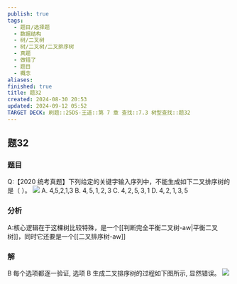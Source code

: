 ```yaml
---
publish: true
tags:
  - 题目/选择题
  - 数据结构
  - 树/二叉树
  - 树/二叉树/二叉排序树
  - 真题
  - 做错了
  - 题目
  - 概念
aliases: 
finished: true
title: 题32
created: 2024-08-30 20:53
updated: 2024-09-12 05:52
TARGET DECK: 刷题::25DS-王道::第 7 章 查找::7.3 树型查找::题32
---
```

## 题32
### 题目
Q:【2020 统考真题】下列给定的关键字输入序列中，不能生成如下二叉排序树的是（ ）。
![](https://img.hwenyi.live/202405291147205.webp)
A. 4,5,2,1,3 
B. $4,5,1,2,3$ 
C. $4,2,5,3,1$ 
D. $4,2,1,3,5$
### 分析
A:核心逻辑在于这棵树比较特殊，是一个[[判断完全平衡二叉树-aw|平衡二叉树]]，同时它还要是一个[[二叉排序树-aw]]
### 解
B
每个选项都逐一验证, 选项 B 生成二叉排序树的过程如下图所示, 显然错误。
![](https://img.hwenyi.live/202411141627976.webp)


